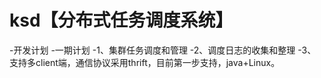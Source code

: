 # ksd【分布式任务调度系统】
-开发计划
-一期计划
-1、集群任务调度和管理
-2、调度日志的收集和整理
-3、支持多client端，通信协议采用thrift，目前第一步支持，java+Linux。
